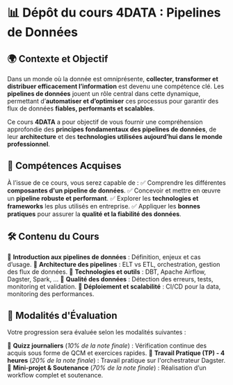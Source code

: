 # 📊 Dépôt du cours 4DATA : Pipelines de Données

## 🌍 Contexte et Objectif

Dans un monde où la donnée est omniprésente, **collecter, transformer et distribuer efficacement l’information** est devenu une compétence clé. Les **pipelines de données** jouent un rôle central dans cette dynamique, permettant d’**automatiser et d’optimiser** ces processus pour garantir des flux de données **fiables, performants et scalables**.

Ce cours **4DATA** a pour objectif de vous fournir une compréhension approfondie des **principes fondamentaux des pipelines de données**, de leur **architecture** et des **technologies utilisées aujourd’hui dans le monde professionnel**.

## 🎯 Compétences Acquises

À l’issue de ce cours, vous serez capable de :
✅ Comprendre les différentes **composantes d'un pipeline de données**.
✅ Concevoir et mettre en œuvre un **pipeline robuste et performant**.
✅ Explorer les **technologies et frameworks** les plus utilisés en entreprise.
✅ Appliquer les **bonnes pratiques** pour assurer la **qualité et la fiabilité des données**.

## 🛠 Contenu du Cours

🔹 **Introduction aux pipelines de données** : Définition, enjeux et cas d’usage.
🔹 **Architecture des pipelines** : ELT vs ETL, orchestration, gestion des flux de données.
🔹 **Technologies et outils** : DBT, Apache Airflow, Dagster, Spark, ...
🔹 **Qualité des données** : Détection des erreurs, tests, monitoring et validation.
🔹 **Déploiement et scalabilité** : CI/CD pour la data, monitoring des performances.

## 📌 Modalités d'Évaluation

Votre progression sera évaluée selon les modalités suivantes :

📌 **Quizz journaliers** (*10% de la note finale*) : Vérification continue des acquis sous forme de QCM et exercices rapides.
📌 **Travail Pratique (TP) - 4 heures** (*20% de la note finale*) : Travail pratique sur l'orchestrateur Dagster.
📌 **Mini-projet & Soutenance** (*70% de la note finale*) : Réalisation d’un workflow complet et soutenance.

